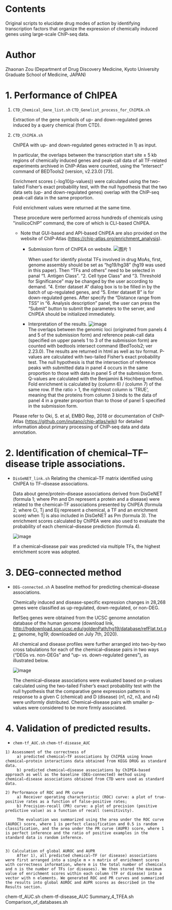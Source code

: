 # Contents
Original scripts to elucidate drug modes of action by identifying transcription factors that organize the expression of chemically induced genes using large-scale ChIP-seq data.

# Author
Zhaonan Zou (Department of Drug Discovery Medicine, Kyoto University Graduate School of Medicine, JAPAN)

# 1. Performance of ChIPEA 

1) ```CTD_Chemical_Gene_list.sh``` ```CTD_Genelist_process_for_ChIPEA.sh```
    
    Extraction of the gene symbols of up- and down-regulated genes induced by a query chemical (from CTD).
2) ```CTD_ChIPEA.sh```
    
    ChIPEA with up- and down-regulated genes extracted in 1) as input.
    

    In particular, the overlaps between the transcription start site ± 5 kb regions of chemically induced genes and peak-call data of all TF-related experiments archived in ChIP-Atlas were counted, using the “intersect” command of BEDTools2 (version, v2.23.0) [73].
    
    Enrichment scores (−log10(p-values)) were calculated using the two-tailed Fisher’s exact probability test, with the null hypothesis that the two data sets (up- and down-regulated genes) overlap with the ChIP-seq peak-call data in the same proportion.
    
    Fold enrichment values were returned at the same time.

    These procedure were performed across hundreds of chemicals using "insilicoChIP" command, the core of which is CLI-based ChIPEA.
    
    * Note that GUI-based and API-based ChIPEA are also provided on the website of ChIP-Atlas (https://chip-atlas.org/enrichment_analysis).
    
      * Submission form of ChIPEA on website. 
      ![图片 1](https://user-images.githubusercontent.com/74224230/135547550-c3b0eb2c-1685-4af6-a8a0-a940e36e60bb.png)
    
        When used for identify pivotal TFs involved in drug MoAs, first, genome assembly should be set as “hg19/hg38” (hg19 was used in this paper). Then “TFs and others” need to be selected in panal “1. Antigen Class”. “2. Cell type Class” and “3. Threshold for Significance” may be changed by the user according to demand. “4. Enter dataset A” dialog box is to be filled in by the batch of up-regulated genes, and “5. Enter dataset B” is for down-regulated genes. After specify the “Distance range from TSS” in “6. Analysis description” panel, the user can press the “Submit” button to submit the parameters to the server, and ChIPEA should be initialized immediately. 
      
      * Interpretation of the results.
      ![image](https://user-images.githubusercontent.com/74224230/135548459-d5e44b6c-63d6-40d0-ad42-026b45ff513d.png)      
        The overlaps between the genomic loci (originated from panels 4 and 5 of the submission form) and reference peak-call data (specified on upper panels 1 to 3 of the submission form) are counted with bedtools intersect command (BedTools2; ver 2.23.0). The results are returned in html as well as tsv format. P-values are calculated with two-tailed Fisher’s exact probability test. The null hypothesis is that the intersection of reference peaks with submitted data in panel 4 occurs in the same proportion to those with data in panel 5 of the submission form. Q-values are calculated with the Benjamini & Hochberg method. Fold enrichment is calculated by (column 6) / (column 7) of the same row. If the ratio > 1, the rightmost column is ‘TRUE’, meaning that the proteins from column 3 binds to the data of panel 4 in a greater proportion than to those of panel 5 specified in the submission form.
    
    Please refer to Oki, S. et al, EMBO Rep, 2018 or documentation of ChIP-Atlas (https://github.com/inutano/chip-atlas/wiki) for detailed information about primary processing of ChIP-seq data and data annotation.

# 2. Identification of chemical–TF–disease triple associations.

   * ```DisGeNET_link.sh```
    Relating the chemical–TF matrix identified using ChIPEA to TF–disease associations.
    
        Data about gene/protein–disease associations derived from DisGeNET (formula 1; where Pm and Dn represent a protein and a disease) were related to the chemical–TF associations presented by ChIPEA (formula 2; where Ci, Tj and Eij represent a chemical, a TF and an enrichment score) when Tj is also included in DisGeNET as Pm (formula 3). The enrichment scores calculated by ChIPEA were also used to evaluate the probability of each chemical–disease prediction (formula 4). 
        
        ![image](https://user-images.githubusercontent.com/74224230/135550163-1f2f0997-c4a7-4614-94ce-de34206c72ff.png)
        
        If a chemical–disease pair was predicted via multiple TFs, the highest enrichment score was adopted.

# 3. DEG-connected method

   * ```DEG-connected.sh```
    A baseline method for predicting chemical–disease associations.
    
        Chemically induced and disease-specific expression changes in 28,268 genes were classified as up-regulated, down-regulated, or non-DEG.
        
        RefSeq genes were obtained from the UCSC genome annotation database of the human genome (download link, http://hgdownload.soe.ucsc.edu/goldenPath/hg19/database/refFlat.txt.gz; genome, hg19; downloaded on July 7th, 2020).
        
        All chemical and disease profiles were further arranged into two-by-two cross tabulations for each of the chemical–disease pairs in two ways (“DEGs vs. non-DEGs” and “up- vs. down-regulated genes”), as illustrated below.

        ![image](https://user-images.githubusercontent.com/74224230/135549275-09313173-fd47-4216-8b75-8ce9ca69a576.png)

        The chemical–disease associations were evaluated based on p-values calculated using the two-tailed Fisher’s exact probability test with the null hypothesis that the comparative gene expression patterns in response to a given C (chemical) and D (disease) (n1, n2, n3, and n4) were uniformly distributed. Chemical–disease pairs with smaller p-values were considered to be more firmly associated.

# 4. Validation of predicted results.

   * ```chem-tf_AUC.sh``` ```chem-tf-disease_AUC```
    
    1) Assessment of the correctness of
         a) predicted chemical–TF associations by ChIPEA using known chemical–protein interactions data obtained from KEGG DRUG as standard data.
         b) predicted chemical–disease associations by ChIPEA-based approach as well as the baseline (DEG-connected) method using chemical–disease associations obtained from CTD were used as standard data.
       
    2) Performance of ROC and PR curve
         a) Receiver operating characteristic (ROC) curve: a plot of true-positive rates as a function of false-positive rates;
         b) Precision-recall (PR) curve: a plot of precision (positive predictive value) as a function of recall (sensitivity).
   
         The evaluation was summarized using the area under the ROC curve (AUROC) score, where 1 is perfect classification and 0.5 is random classification, and the area under the PR curve (AUPR) score, where 1 is perfect inference and the ratio of positive examples in the standard data is random inference.
      
    
    3) Calculation of global AUROC and AUPR
         After 1), all predicted chemical–TF (or disease) associations were first arranged into a single m × n matrix of enrichment scores with correctness information, where m is the total number of chemicals and n is the number of TFs (or diseases). We then stored the maximum value of enrichment scores within each column (TF or disease) into a vector with n elements. We generated ROC and PR curves and summarized the results into global AUROC and AUPR scores as described in the Results section.


    
chem-tf_AUC.sh
chem-tf-disease_AUC
Summary_4_TFEA.sh
Comparison_of_databases.sh
